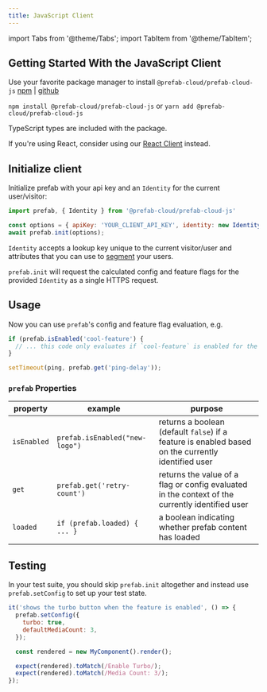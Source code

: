 ```yaml
---
title: JavaScript Client
---
```


import Tabs from '@theme/Tabs'; import TabItem from '@theme/TabItem';

## Getting Started With the JavaScript Client

Use your favorite package manager to install `@prefab-cloud/prefab-cloud-js` [npm](https://www.npmjs.com/package/@prefab-cloud/prefab-cloud-js) | [github](https://github.com/prefab-cloud/prefab-cloud-js)

`npm install @prefab-cloud/prefab-cloud-js` or `yarn add @prefab-cloud/prefab-cloud-js`

TypeScript types are included with the package.

If you're using React, consider using our [React Client] instead.

## Initialize client

Initialize prefab with your api key and an `Identity` for the current user/visitor:

```javascript
import prefab, { Identity } from '@prefab-cloud/prefab-cloud-js'

const options = { apiKey: 'YOUR_CLIENT_API_KEY', identity: new Identity('user-1234', { device: 'desktop' }) };
await prefab.init(options);
```

`Identity` accepts a lookup key unique to the current visitor/user and attributes that you can use to [segment] your users.

`prefab.init` will request the calculated config and feature flags for the provided `Identity` as a single HTTPS request.

## Usage

Now you can use `prefab`'s config and feature flag evaluation, e.g.


```javascript
if (prefab.isEnabled('cool-feature') {
  // ... this code only evaluates if `cool-feature` is enabled for the current Identity
}

setTimeout(ping, prefab.get('ping-delay'));
```

### `prefab` Properties

| property    | example                        | purpose                                                                                            |
|-------------|--------------------------------|----------------------------------------------------------------------------------------------------|
| `isEnabled` | `prefab.isEnabled("new-logo")` | returns a boolean (default `false`) if a feature is enabled based on the currently identified user |
| `get`       | `prefab.get('retry-count')`    | returns the value of a flag or config evaluated in the context of the currently identified user    |
| `loaded`    | `if (prefab.loaded) { ... }`   | a boolean indicating whether prefab content has loaded                                             |

## Testing

In your test suite, you should skip `prefab.init` altogether and instead use `prefab.setConfig` to set up your test state.

```javascript
it('shows the turbo button when the feature is enabled', () => {
  prefab.setConfig({
    turbo: true,
    defaultMediaCount: 3,
  });

  const rendered = new MyComponent().render();

  expect(rendered).toMatch(/Enable Turbo/);
  expect(rendered).toMatch(/Media Count: 3/);
});
```

[segment]: /docs/explanations/rules-and-segmentation
[React Client]: /docs/react
